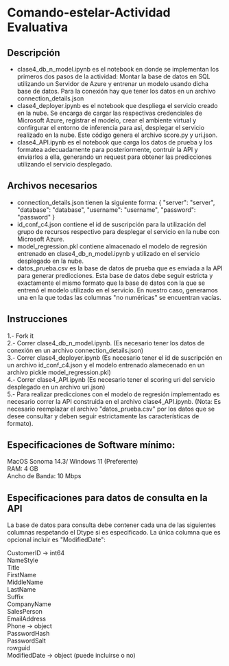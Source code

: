 # Comando-estelar-Actividad Evaluativa

## Descripción
- clase4_db_n_model.ipynb es el notebook en donde se implementan los primeros dos pasos de la actividad: Montar la base de datos en SQL utilizando un Servidor de Azure y entrenar un modelo usando dicha base de datos. Para la conexión hay que tener los datos en un archivo connection_details.json
- clase4_deployer.ipynb es el notebook que despliega el servicio creado en la nube. Se encarga de cargar las respectivas credenciales de Microsoft Azure, registrar el modelo, crear el ambiente virtual y confirgurar el entorno de inferencia para así, desplegar el servicio realizado en la nube. Este código genera el archivo score.py y uri.json.
- clase4_API.ipynb es el notebook que carga los datos de prueba y los formatea adecuadamente para posteriormente, contruir la API y enviarlos a ella, generando un request para obtener las predicciones utilizando el servicio desplegado.  

## Archivos necesarios
- connection_details.json tienen la siguiente forma: 
{
    "server": "server",
    "database": "database",
    "username": "username",
    "password": "password"
}
- id_conf_c4.json contiene el id de suscripción para la utilización del grupo de recursos respectivo para desplegar el servicio en la nube con Microsoft Azure.
- model_regression.pkl contiene almacenado el modelo de regresión entrenado en clase4_db_n_model.ipynb y utilizado en el servicio desplegado en la nube.
- datos_prueba.csv es la base de datos de prueba que es enviada a la API para generar predicciones. Esta base de datos debe seguir estricta y exactamente el mismo formato que la base de datos con la que se entrenó el modelo utilizado en el servicio. En nuestro caso, generamos una en la que todas las columnas "no numéricas" se encuentran vacías.

## Instrucciones
1.- Fork it <br>
2.- Correr clase4_db_n_model.ipynb. (Es necesario tener los datos de conexión en un archivo connection_details.json)<br>
3.- Correr clase4_deployer.ipynb (Es necesario tener el id de suscripción en un archivo id_conf_c4.json y el modelo entrenado alamecenado en un archivo pickle model_regression.pkl)<br>
4.- Correr clase4_API.ipynb (Es necesario tener el scoring uri del servicio desplegado en un archivo uri.json) <br>
5.- Para realizar predicciones con el modelo de regresión implementado es necesario correr la API construida en el archivo clase4_API.ipynb. (Nota: Es necesario reemplazar el archivo "datos_prueba.csv" por los datos que se desee consultar y deben seguir estrictamente las características de formato).

## Especificaciones de Software mínimo:
MacOS Sonoma 14.3/ Windows 11 (Preferente) <br>
RAM: 4 GB <br>
Ancho de Banda: 10 Mbps <br>

## Especificaciones para datos de consulta en la API
La base de datos para consulta debe contener cada una de las siguientes columnas respetando el Dtype si es especificado. La única columna que es opcional incluir es "ModifiedDate": <br>

CustomerID   ->   int64  <br>
NameStyle        <br>
Title            <br>
FirstName        <br>
MiddleName       <br>
LastName         <br>
Suffix           <br>
CompanyName      <br>
SalesPerson      <br>
EmailAddress     <br>
Phone     ->      object <br>
PasswordHash     <br>
PasswordSalt     <br>
rowguid          <br>
ModifiedDate  ->  object                (puede incluirse o no)   <br>
